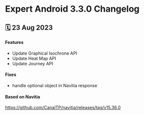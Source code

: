 # Expert Android 3.3.0 Changelog

<h2>🗓 23 Aug 2023</h2>

#### Features
- Update Graphical Isochrone API
- Update Heat Map API
- Update Journey API

#### Fixes 
- handle optional object in Navitia response 

#### Based on Navitia

https://github.com/CanalTP/navitia/releases/tag/v15.36.0
